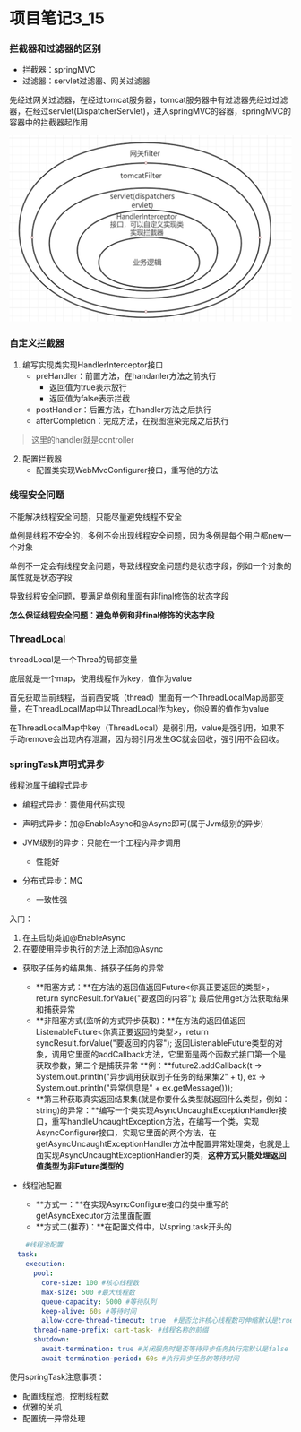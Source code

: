 # 项目笔记3_15

### 拦截器和过滤器的区别

- 拦截器：springMVC
- 过滤器：servlet过滤器、网关过滤器

先经过网关过滤器，在经过tomcat服务器，tomcat服务器中有过滤器先经过过滤器，在经过servlet(DispatcherServlet)，进入springMVC的容器，springMVC的容器中的拦截器起作用

![image-20210328123845704](typora-user-images\image-20210328123845704.png) 

### 自定义拦截器

1. 编写实现类实现HandlerInterceptor接口
   - preHandler：前置方法，在handanler方法之前执行
     - 返回值为true表示放行
     - 返回值为false表示拦截
   - postHandler：后置方法，在handler方法之后执行
   - afterCompletion：完成方法，在视图渲染完成之后执行

> 这里的handler就是controller

2. 配置拦截器
   - 配置类实现WebMvcConfigurer接口，重写他的方法	

### 线程安全问题

不能解决线程安全问题，只能尽量避免线程不安全

单例是线程不安全的，多例不会出现线程安全问题，因为多例是每个用户都new一个对象

单例不一定会有线程安全问题，导致线程安全问题的是状态字段，例如一个对象的属性就是状态字段

导致线程安全问题，要满足单例和里面有非final修饰的状态字段

**怎么保证线程安全问题：避免单例和非final修饰的状态字段**

### ThreadLocal

threadLocal是一个Threa的局部变量

底层就是一个map，使用线程作为key，值作为value



首先获取当前线程，当前西安城（thread）里面有一个ThreadLocalMap局部变量，在ThreadLocalMap中以ThreadLocal作为key，你设置的值作为value



在ThreadLocalMap中key（ThreadLocal）是弱引用，value是强引用，如果不手动remove会出现内存泄漏，因为弱引用发生GC就会回收，强引用不会回收。

### springTask声明式异步

线程池属于编程式异步

- 编程式异步：要使用代码实现

- 声明式异步：加@EnableAsync和@Async即可(属于Jvm级别的异步)

- JVM级别的异步：只能在一个工程内异步调用
  - 性能好
- 分布式异步：MQ
  - 一致性强

入门：

1. 在主启动类加@EnableAsync
2. 在要使用异步执行的方法上添加@Async

- 获取子任务的结果集、捕获子任务的异常
  - **阻塞方式：**在方法的返回值返回Future<你真正要返回的类型>，return  syncResult.forValue("要返回的内容");       最后使用get方法获取结果和捕获异常
  - **非阻塞方式(监听的方式异步获取)：**在方法的返回值返回ListenableFuture<你真正要返回的类型>，return syncResult.forValue("要返回的内容");    返回ListenableFuture类型的对象，调用它里面的addCallback方法，它里面是两个函数式接口第一个是获取参数，第二个是捕获异常  **例：**future2.addCallback(t -> System.out.println("异步调用获取到子任务的结果集2" + t), ex -> System.out.println("异常信息是" + ex.getMessage()));
  - **第三种获取真实返回结果集(就是你要什么类型就返回什么类型，例如：string)的异常：**编写一个类实现AsyncUncaughtExceptionHandler接口，重写handleUncaughtException方法，在编写一个类，实现AsyncConfigurer接口，实现它里面的两个方法，在getAsyncUncaughtExceptionHandler方法中配置异常处理类，也就是上面实现AsyncUncaughtExceptionHandler的类，**这种方式只能处理返回值类型为非Future类型的**

- 线程池配置
  - **方式一：**在实现AsyncConfigure接口的类中重写的getAsyncExecutor方法里面配置
  - **方式二(推荐)：**在配置文件中，以spring.task开头的

```yml
    #线程池配置
  task:
    execution:
      pool:
        core-size: 100 #核心线程数
        max-size: 500 #最大线程数
        queue-capacity: 5000 #等待队列
        keep-alive: 60s #等待时间
        allow-core-thread-timeout: true  #是否允许核心线程数可伸缩默认是true,一般设置为false
      thread-name-prefix: cart-task- #线程名称的前缀
      shutdown:
        await-termination: true #关闭服务时是否等待异步任务执行完默认是false
        await-termination-period: 60s #执行异步任务的等待时间
```

使用springTask注意事项：

- 配置线程池，控制线程数
- 优雅的关机
- 配置统一异常处理

